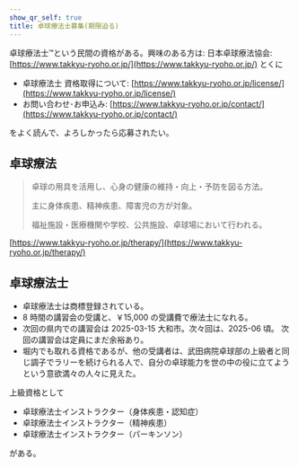```yaml
---
show_qr_self: true
title: 卓球療法士募集(期限迫る)
---
```

卓球療法士™という民間の資格がある。興味のある方は:
日本卓球療法協会: [https://www.takkyu-ryoho.or.jp/](https://www.takkyu-ryoho.or.jp/)
とくに
- 卓球療法士 資格取得について: [https://www.takkyu-ryoho.or.jp/license/](https://www.takkyu-ryoho.or.jp/license/)
- お問い合わせ･お申込み: [https://www.takkyu-ryoho.or.jp/contact/](https://www.takkyu-ryoho.or.jp/contact/)

をよく読んで、よろしかったら応募されたい。

## 卓球療法
> 卓球の用具を活用し、心身の健康の維持・向上・予防を図る方法。
>
> 主に身体疾患、精神疾患、障害児の方が対象。
>
> 福祉施設・医療機関や学校、公共施設、卓球場において行われる。<br/>

[https://www.takkyu-ryoho.or.jp/therapy/](https://www.takkyu-ryoho.or.jp/therapy/)

## 卓球療法士
- 卓球療法士は商標登録されている。
- 8 時間の講習会の受講と、￥15,000 の受講費で療法士になれる。
- 次回の県内での講習会は 2025-03-15 大和市。次々回は、2025-06 頃。
次回の講習会は定員にまだ余裕あり。
- 堀内でも取れる資格であるが、他の受講者は、武田病院卓球部の上級者と同じ調子でラリーを続けられる人で、自分の卓球能力を世の中の役に立てようという意欲満々の人々に見えた。

上級資格として
- 卓球療法士インストラクター（身体疾患・認知症）
- 卓球療法士インストラクター（精神疾患）
- 卓球療法士インストラクター（パーキンソン）

がある。